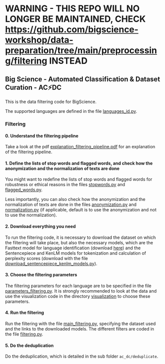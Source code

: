 # WARNING - THIS REPO WILL NO LONGER BE MAINTAINED, CHECK https://github.com/bigscience-workshop/data-preparation/tree/main/preprocessing/filtering INSTEAD


## Big Science - Automated Classification & Dataset Curation - AC⚡️DC

This is the data filtering code for BigScience.

The supported languages are defined in the file [languages_id.py](https://github.com/bigscience-workshop/data_tooling/blob/master/ac_dc/languages_id.py).


### Filtering

#### 0. Understand the filtering pipeline

Take a look at the pdf [explanation_filtering_pipeline.pdf](https://github.com/bigscience-workshop/data_tooling/blob/master/ac_dc/explanation_filtering_pipeline.pdf) for an explanation of the filtering pipeline.

#### 1. Define the lists of stop words and flagged words, and check how the anonymization and the normalization of texts are done

You might want to redefine the lists of stop words and flagged words for robustness or ethical reasons in the files [stopwords.py](https://github.com/bigscience-workshop/data_tooling/blob/master/ac_dc/stopwords.py) and [flagged_words.py](https://github.com/bigscience-workshop/data_tooling/blob/master/ac_dc/flagged_words.py).

Less importantly, you can also check how the anonymization and the normalization of texts are done in the files [anonymization.py](https://github.com/bigscience-workshop/data_tooling/blob/master/ac_dc/anonymization.py) and [normalization.py](https://github.com/bigscience-workshop/data_tooling/blob/master/ac_dc/normalization.py) (if applicable, default is to use the anonymization and not to use the normalization).

#### 2. Download everything you need

To run the filtering code, it is necessary to download the dataset on which the filtering will take place, but also the necessary models, which are the Fasttext model for language identification (download [here](https://dl.fbaipublicfiles.com/fasttext/supervised-models/lid.176.bin)) and the Sentencepiece and KenLM models for tokenization and calculation of perplexity scores (download with the file [download_sentencepiece_kenlm_models.py](https://github.com/bigscience-workshop/data_tooling/blob/master/ac_dc/download_sentencepiece_kenlm_models.py)).

#### 3. Choose the filtering parameters

The filtering parameters for each language are to be specified in the file [parameters_filtering.py](https://github.com/bigscience-workshop/data_tooling/blob/master/ac_dc/parameters_filtering.py). It is strongly recommended to look at the data and use the visualization code in the directory [visualization](https://github.com/bigscience-workshop/data_tooling/tree/master/ac_dc/visualization) to choose these parameters.

#### 4. Run the filtering

Run the filtering with the file [main_filtering.py](https://github.com/bigscience-workshop/data_tooling/blob/master/ac_dc/main_filtering.py), specifying the dataset used and the links to the downloaded models. The different filters are coded in the file [filtering.py](https://github.com/bigscience-workshop/data_tooling/blob/master/ac_dc/filtering.py).

#### 5. Do the deduplication

Do the deduplication, which is detailed in the sub folder `ac_dc/deduplicate`.
